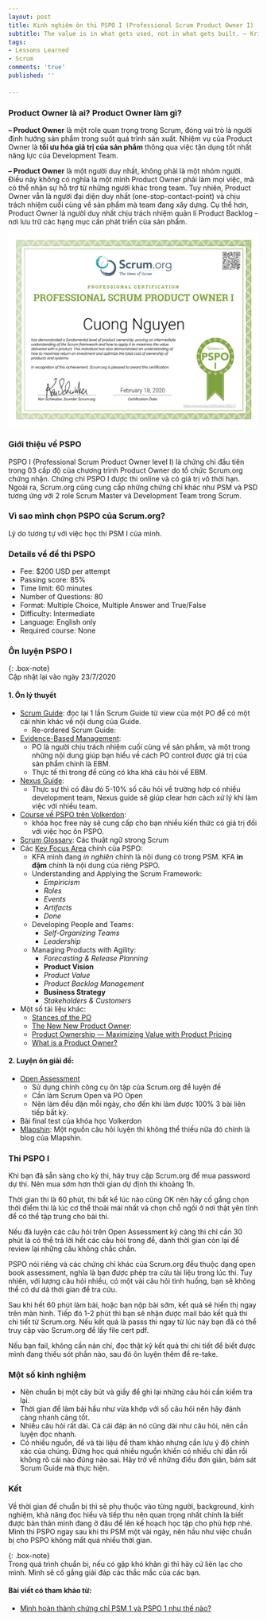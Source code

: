 ```yaml
---
layout: post
title: Kinh nghiệm ôn thi PSPO I (Professional Scrum Product Owner I)
subtitle: The value is in what gets used, not in what gets built. — Kris Gale
tags:
- Lessons Learned
- Scrum
comments: 'true'
published: ''

---
```

### Product Owner là ai? Product Owner làm gì?

**– Product Owner** là một role quan trọng trong Scrum, đóng vai trò là người định hướng sản phẩm trong suốt quá trình sản xuất. Nhiệm vụ của Product Owner là **tối ưu hóa giá trị của sản phẩm** thông qua việc tận dụng tốt nhất năng lực của Development Team.

**– Product Owner** là một người duy nhất, không phải là một nhóm người. Điều này không có nghĩa là một mình Product Owner phải làm mọi việc, mà có thể nhận sự hỗ trợ từ những người khác trong team. Tuy nhiên, Product Owner vẫn là người đại diện duy nhất (one-stop-contact-point) và chịu trách nhiệm cuối cùng về sản phẩm mà team đang xây dựng. Cụ thể hơn, Product Owner là người duy nhất chịu trách nhiệm quản lí Product Backlog – nơi lưu trữ các hạng mục cần phát triển của sản phẩm.

![](/uploads/20200617-e51c3f9a-f974-42cd-bf67-7a46ef3fbf81.png)

### Giới thiệu về PSPO

PSPO I (Professional Scrum Product Owner level I) là chứng chỉ đầu tiên trong 03 cấp độ của chương trình Product Owner do tổ chức Scrum.org chứng nhận. Chứng chỉ PSPO I được thi online và có giá trị vô thời hạn. Ngoài ra, Scrum.org cũng cung cấp những chứng chỉ khác như PSM và PSD tương ứng với 2 role Scrum Master và Development Team trong Scrum.

### Vì sao mình chọn PSPO của Scrum.org?

Lý do tương tự với việc học thi PSM I của mình.

### Details về đề thi PSPO

* Fee: $200 USD per attempt
* Passing score: 85%
* Time limit: 60 minutes
* Number of Questions: 80
* Format: Multiple Choice, Multiple Answer and True/False
* Difficulty: Intermediate
* Language: English only
* Required course: None

### Ôn luyện PSPO I

{: .box-note}  
Cập nhật lại vào ngày 23/7/2020

#### 1. Ôn lý thuyết

* [Scrum Guide](https://scrumguides.org/scrum-guide.html): đọc lại 1 lần Scrum Guide từ view của một PO để có một cái nhìn khác về nội dung của Guide.
  * Re-ordered Scrum Guide:
* [Evidence-Based Management](https://www.scrum.org/resources/evidence-based-management):
  * PO là người chịu trách nhiệm cuối cùng về sản phẩm, và một trong những nội dung giúp bạn hiểu về cách PO control được giá trị của sản phẩm chính là EBM.
  * Thực tế thì trong đề cũng có kha khá câu hỏi về EBM.
* [Nexus Guide](https://www.scrum.org/resources/online-nexus-guide):
  * Thực sự thì có đâu đó 5-10% số câu hỏi về trường hơp có nhiều development team, Nexus guide sẽ giúp clear hơn cách xử lý khi làm việc với nhiều team.
* [Course về PSPO trên Volkerdon](https://www.volkerdon.com/courses/take/pspo1/texts/6549713-what-is-scrum):
  * khóa học free này sẽ cung cấp cho bạn nhiều kiến thức có giá trị đối với việc học ôn PSPO.
* [Scrum Glossary](https://www.scrum.org/Resources/Scrum-Glossary): Các thuật ngữ strong Scrum
* Các [Key Focus Area](https://www.scrum.org/professional-scrum-competencies) chính của PSPO:
  * KFA mình đang _in nghiên_ chính là nội dung có trong PSM. KFA **in đậm** chính là nội dung của riêng PSPO.
  * Understanding and Applying the Scrum Framework:
    * _Empiricism_
    * _Roles_
    * _Events_
    * _Artifacts_
    * _Done_
  * Developing People and Teams:
    * _Self-Organizing Teams_
    * _Leadership_
  * Managing Products with Agility:
    * _Forecasting & Release Planning_
    * **Product Vision**
    * _Product Value_
    * _Product Backlog Management_
    * **Business Strategy**
    * _Stakeholders & Customers_
* Một số tài liệu khác:
  * [Stances of the PO](https://medium.com/the-value-maximizers/stances-of-the-product-owner-cca45af4f20c)
  * [The New New Product Owner](https://scrumcrazy.wordpress.com/2018/09/22/the-new-new-product-owner/):
  * [Product Ownership — Maximizing Value with Product Pricing](https://medium.com/the-value-maximizers/product-ownership-the-art-of-maximizing-value-with-product-pricing-206739cf9027)
  * [What is a Product Owner?](https://medium.com/the-value-maximizers/what-is-a-product-owner-ee60dc276350)

#### 2. Luyện ôn giải đề:

* [Open Assessment ](https://www.scrum.org/open-assessments)
  * Sử dụng chính công cụ ôn tập của Scrum.org để luyện đề
  * Cần làm Scrum Open và PO Open
  * Nên làm đều đặn mỗi ngày, cho đến khi làm được 100% 3 bài liên tiếp bất kỳ.
* Bài final test của khóa học Volkerdon
* [Mlapshin](https://mlapshin.com/index.php/scrum-quizzes/po-learning-mode/): Một nguồn câu hỏi luyện thi không thể thiếu nữa đó chính là blog của Mlapshin.

### Thi PSPO I

Khi bạn đã sẵn sàng cho kỳ thi, hãy truy cập Scrum.org để mua password dự thi. Nên mua sớm hơn thời gian dự định thi khoảng 1h.

Thời gian thi là 60 phút, thi bất kể lúc nào cũng OK nên hãy cố gắng chọn thời điểm thi là lúc cơ thể thoải mái nhất và chọn chỗ ngồi ở nơi thật yên tĩnh để có thể tập trung cho bài thi.

Nếu đã luyện các câu hỏi trên Open Assessment kỹ càng thì chỉ cần 30 phút là có thể trả lời hết các câu hỏi trong đề, dành thời gian còn lại để review lại những câu không chắc chắn.

PSPO nói riêng và các chứng chỉ khác của Scrum.org đều thuộc dạng open book assessment, nghĩa là bạn được phép tra cứu tài liệu trong lúc thi. Tuy nhiên, với lượng câu hỏi nhiều, có một vài câu hỏi tình huống, bạn sẽ không thể có dư dả thời gian để tra cứu.

Sau khi hết 60 phút làm bài, hoặc bạn nộp bài sớm, kết quả sẽ hiển thị ngay trên màn hình. Tiếp đó 1-2 phút thì bạn sẽ nhận được mail báo kết quả thi chi tiết từ Scrum.org. Nếu kết quả là passs thì ngay từ lúc này bạn đã có thể truy cập vào Scrum.org để lấy file cert pdf.

Nếu bạn fail, không cần nản chí, đọc thật kỹ kết quả thi chi tiết để biết được mình đang thiếu sót phần nào, sau đó ôn luyện thêm để re-take.

### Một số kinh nghiệm

* Nên chuẩn bị một cây bút và giấy để ghi lại những câu hỏi cần kiểm tra lại.
* Thời gian để làm bài hầu như vừa khớp với số câu hỏi nên hãy đánh càng nhanh càng tốt.
* Nhiều câu hỏi rất dài. Cả cái đáp án nó cũng dài như câu hỏi, nên cần luyện đọc nhanh.
* Có nhiều nguồn, đề và tài liệu để tham khảo nhưng cần lưu ý độ chính xác của chúng. Đừng học quá nhiều nguồn khiến có nhiều chỉ dẫn rồi không rõ cái nào đúng nào sai. Hãy trở về những điều đơn giản, bám sát Scrum Guide mà thực hiện.

### Kết

Về thời gian để chuẩn bị thì sẽ phụ thuộc vào từng người, background, kinh nghiệm, khả năng đọc hiểu và tiếp thu nên quan trọng nhất chính là biết được bản thân mình đang ở đâu để lên kế hoạch học tập cho phù hợp nhé. Mình thi PSPO ngay sau khi thi PSM một vài ngày, nên hầu như việc chuẩn bị cho PSPO không mất quá nhiều thời gian.

{: .box-note}  
Trong quá trình chuẩn bị, nếu có gặp khó khăn gì thì hãy cứ liên lạc cho mình. Mình sẽ cố gắng giải đáp các thắc mắc của các bạn.

#### Bài viết có tham khảo từ:

* [Mình hoàn thành chứng chỉ PSM 1 và PSPO 1 như thế nào?](https://luongnotes.com/2019/12/15/minh-hoan-thanh-chung-chi-psm-1-va-pspo-1-nhu-the-nao/ "Mình hoàn thành chứng chỉ PSM 1 và PSPO 1 như thế nào?")